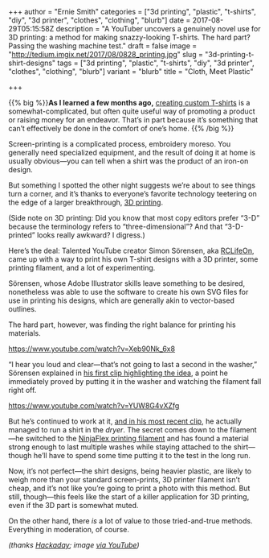 +++
author = "Ernie Smith"
categories = ["3d printing", "plastic", "t-shirts", "diy", "3d printer", "clothes", "clothing", "blurb"]
date = 2017-08-29T05:15:58Z
description = "A YouTuber uncovers a genuinely novel use for 3D printing: a method for making snazzy-looking T-shirts. The hard part? Passing the washing machine test."
draft = false
image = "http://tedium.imgix.net/2017/08/0828_printing.jpg"
slug = "3d-printing-t-shirt-designs"
tags = ["3d printing", "plastic", "t-shirts", "diy", "3d printer", "clothes", "clothing", "blurb"]
variant = "blurb"
title = "Cloth, Meet Plastic"

+++

{{% big %}}**As I learned a few months ago,** [creating custom T-shirts](http://tedium.co/2017/05/08/t-shirt-history/) is a somewhat-complicated, but often quite useful way of promoting a product or raising money for an endeavor. That’s in part because it’s something that can’t effectively be done in the comfort of one’s home. {{% /big %}}

Screen-printing is a complicated process, embroidery moreso. You generally need specialized equipment, and the result of doing it at home is usually obvious—you can tell when a shirt was the product of an iron-on design.

But something I spotted the other night suggests we’re about to see things turn a corner, and it’s thanks to everyone’s favorite technology teetering on the edge of a larger breakthrough, [3D printing](http://tedium.co/2016/03/31/physical-backup-antiques-3d-printing/).

(Side note on 3D printing: Did you know that most copy editors prefer “3-D” because the terminology refers to “three-dimensional”? And that “3-D-printed” looks really awkward? I digress.)

Here’s the deal: Talented YouTube creator Simon Sörensen, aka [RCLifeOn](https://www.youtube.com/user/RcLifeOnSimon), came up with a way to print his own T-shirt designs with a 3D printer, some printing filament, and a lot of experimenting.

Sörensen, whose Adobe Illustrator skills leave something to be desired, nonetheless was able to use the software to create his own SVG files for use in printing his designs, which are generally akin to vector-based outlines.

The hard part, however, was finding the right balance for printing his materials. 

https://www.youtube.com/watch?v=Xeb90Nk_6x8

“I hear you loud and clear—that’s not going to last a second in the washer,” Sörensen explained in [his first clip highlighting the idea](https://www.youtube.com/watch?v=Xeb90Nk_6x8), a point he immediately proved by putting it in the washer and watching the filament fall right off.

https://www.youtube.com/watch?v=YUW8G4vXZfg

But he’s continued to work at it, [and in his most recent clip](https://www.youtube.com/watch?v=YUW8G4vXZfg), he actually managed to run a shirt in the *dryer*. The secret comes down to the filament—he switched to the [NinjaFlex printing filament](http://amzn.to/2wNHJik) and has found a material strong enough to last multiple washes while staying attached to the shirt—though he’ll have to spend some time putting it to the test in the long run.

Now, it’s not perfect—the shirt designs, being heavier plastic, are likely to weigh more than your standard screen-prints, 3D printer filament isn’t cheap, and it’s not like you’re going to print a photo with this method. But still, though—this feels like the start of a killer application for 3D printing, even if the 3D part is somewhat muted.

On the other hand, there *is* a lot of value to those tried-and-true methods. Everything in moderation, of course.

*(thanks [Hackaday](http://hackaday.com/2017/08/27/3d-printing-t-shirt-designs/); image [via YouTube](https://www.youtube.com/watch?v=Xeb90Nk_6x8))*